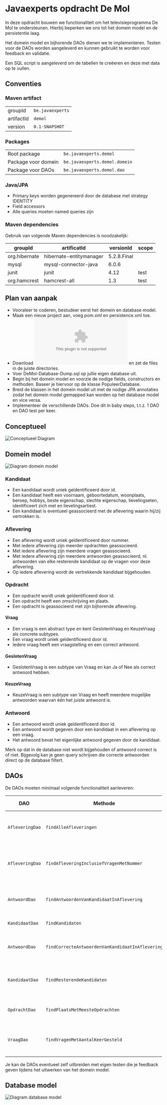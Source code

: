 # Javaexperts opdracht De Mol

In deze opdracht bouwen we functionaliteit om het televisieprogramma De Mol te ondersteunen. Hierbij beperken we ons tot het domein model en de persistentie laag.

Het domein model en bijhorende DAOs dienen we te implementeren. Testen voor de DAOs worden aangeleverd en kunnen gebruikt te worden voor feedback en validatie.

Een SQL script is aangeleverd om de tabellen te creëeren en deze met data op te vullen.

## Conventies

### Maven artifact

| | |
| ---------- | ---------------- |
| groupId    | `be.javaexperts` |
| artifactId | `demol`          | 
| version    | `0.1-SNAPSHOT`   | 

### Packages

|                     |                               |
| ------------------- | ----------------------------- |
| Root package        | `be.javaexperts.demol`        |
| Package voor domein | `be.javaexperts.demol.domein` |
| Package voor DAOs   | `be.javaexperts.demol.dao`    |

### Java/JPA

* Primary keys worden gegenereerd door de database met strategy IDENTITY
* Field accessors
* Alle queries moeten named queries zijn

### Maven dependencies

Gebruik van volgende Maven dependencies is noodzakelijk:

| groupId       | artificatId             | versionId   | scope |
| ------------- | ----------------------- |------------ | ----- |
| org.hibernate | hibernate-entitymanager | 5.2.8.Final |       |
| mysql         | mysql-connector-java    | 6.0.6       |       |
| junit         | junit                   | 4.12        | test  |
| org.hamcrest  | hamcrest-all            | 1.3         | test  |

## Plan van aanpak

* Vooraleer te coderen, bestudeer eerst het domein en database model. 
* Maak een nieuw project aan, voeg pom.xml en persistence.xml toe.
* Download ![OpdrachtDeMol.zip](https://raw.githubusercontent.com/born4it/javaexperts-demol/master/OpdrachtDeMol.zip) en zet de files in de juiste directories.
* Voer DeMol-Database-Dump.sql op jullie eigen database uit.
* Begin bij het domein model en voorzie de nodige fields, constructors en methoden. Baseer je hiervoor op de klasse PopuleerDatabase.
* Breid de klassen in het domein model uit met de nodige JPA annotaties zodat het domein model gemapped kan worden op het database model en vice versa.
* Implementeer de verschillende DAOs. Doe dit in baby steps, t.t.z. 1 DAO en DAO test per keer.

## Conceptueel

![Conceptueel Diagram](https://raw.githubusercontent.com/born4it/javaexperts-demol/master/images/DeMol-Conceptueel.png)

## Domein model

![Diagram domein model](https://raw.githubusercontent.com/born4it/javaexperts-demol/master/images/DeMol-DomeinModel.png)

### Kandidaat
    
* Een kandidaat wordt uniek geïdentificeerd door id.
* Een kandidaat heeft een voornaam, geboortedatum, woonplaats, beroep, hobbys, beste eigenschap, slechte eigenschap, lievelingseten, identificeert zich met en lievelingsartiest.
* Een kandidaat is eventueel geassocieerd met de aflevering waarin hij/zij vertrokken is.

### Aflevering

* Een aflevering wordt uniek geïdentificeerd door nummer.
* Met iedere aflevering zijn meerder opdrachten geassocieerd.
* Met iedere aflevering zijn meerdere vragen geassocieerd.
* Met iedere aflevering zijn meerdere antwoorden geassocieerd, nl. antwoorden van elke resterende kandidaat op de vragen voor deze aflevering.
* Op iedere aflevering wordt de vertrekkende kandidaat bijgehouden.

### Opdracht

* Een opdracht wordt uniek geïdentificeerd door id.
* Een opdracht heeft een omschrijving en plaats.
* Een opdracht is geassocieerd met zijn bijhorende aflevering.

#### Vraag

* Een vraag is een abstract type en kent GeslotenVraag en KeuzeVraag als concrete subtypes.
* Een vraag wordt uniek geïdentificeerd door id.
* Iedere vraag heeft een vraagstelling en een correct antwoord.

#### GeslotenVraag

* GeslotenVraag is een subtype van Vraag en kan Ja of Nee als correct antwoord hebben.

#### KeuzeVraag

* KeuzeVraag is een subtype van Vraag en heeft meerdere mogelijke antwoorden waarvan één het juiste antwoord is.

### Antwoord

* Een antwoord wordt uniek geïdentificeerd door id.
* Een antwoord wordt gegeven door een kandidaat in een aflevering op een vraag.
* Het antwoord bevat het eigenlijke antwoord gegeven door de kandidaat.

Merk op dat in de database niet wordt bijgehouden of antwoord correct is of niet. Bijgevolg kan je geen query schrijven die correcte antwoorden direct op de database filtert.

## DAOs

De DAOs moeten minimaal volgende functionaliteit aanleveren:

| DAO             | Methode                                          | Gewenst gedrag                                              | Niveau      |
| --------------- | ------------------------------------------------ | ----------------------------------------------------------- | ----------- |
| `AfleveringDao` | `findAlleAfleveringen`                           | Alle afleveringen, oplopend gesorteerd op nummer            | Basis       |
| `AfleveringDao` | `findAfleveringInclusiefVragenMetNummer`         | Aflevering met nummer waarbij vragen meteen zijn opgehaald  | Basis       |
| `AntwoordDao`   | `findAntwoordenVanKandidaatInAflevering`         | Alle antwoorden voor kandidaat in aflevering                | Basis       |
| `KandidaatDao`  | `findKandidaten`                                 | Alle kandidaten                                             | Basis       |
| `AntwoordDao`   | `findCorrecteAntwoordenVanKandidaatInAflevering` | Alle correcte antwoorden voor kandidaat in aflevering       | Geavanceerd |
| `KandidaatDao`  | `findResterendeKandidaten`                       | Alle kandidaten die nog niet vertrokken zijn                | Geavanceerd |
| `OpdrachtDao`   | `findPlaatsMetMeesteOpdrachten`                  | Plaats waar de meeste opdrachten plaatsvond                 | Geavanceerd |
| `VraagDao`      | `findVragenMetAantalKeerGesteld`                 | Vragen en het aantal keer dat deze werden gesteld           | Geavanceerd |

Je kan de DAOs eventueel zelf uitbreiden met eigen testen die je feedback geven tijdens het uitwerken van het domein model.

## Database model

![Diagram database model](https://raw.githubusercontent.com/born4it/javaexperts-demol/master/images/DeMol-DatabaseModel.png)